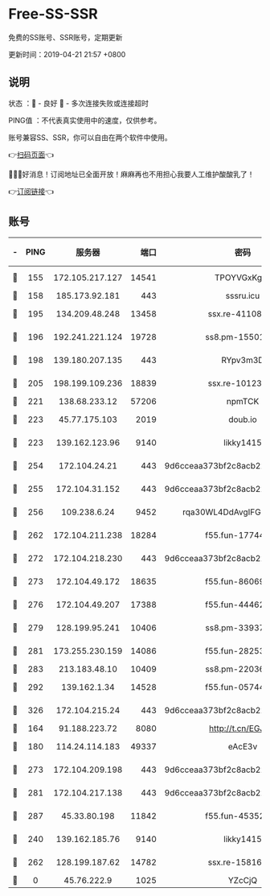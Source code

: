# Free-SS-SSR

免费的SS账号、SSR账号，定期更新

更新时间：2019-04-21 21:57 +0800

## 说明

状态     ：🙂 - 良好 🙁 - 多次连接失败或连接超时

PING值   ：不代表真实使用中的速度，仅供参考。

账号兼容SS、SSR，你可以自由在两个软件中使用。

👉[扫码页面](https://liesauer.github.io/Free-SS-SSR/)👈

🎉🎉🎉好消息！订阅地址已全面开放！麻麻再也不用担心我要人工维护酸酸乳了！

👉[订阅链接](https://www.liesauer.net/yogurt/subscribe?ACCESS_TOKEN=DAYxR3mMaZAsaqUb)👈

## 账号

|-|PING|服务器|端口|密码|加密方式|区域|
|:----:|:----:|:-----:|-----:|:----:|:----:|:----:|
|🙂|155|172.105.217.127|14541|TPOYVGxKglpi|aes-256-cfb|JP|
|🙂|158|185.173.92.181|443|sssru.icu|rc4-md5|RU|
|🙂|195|134.209.48.248|13458|ssx.re-41108917|aes-256-cfb|US|
|🙂|196|192.241.221.124|19728|ss8.pm-15501985|aes-256-cfb|US|
|🙂|198|139.180.207.135|443|RYpv3m3D|aes-256-cfb|JP|
|🙂|205|198.199.109.236|18839|ssx.re-10123723|aes-256-cfb|US|
|🙂|221|138.68.233.12|57206|npmTCK|rc4-md5|US|
|🙂|223|45.77.175.103|2019|doub.io|aes-128-ctr|SG|
|🙂|223|139.162.123.96|9140|likky1415|aes-256-cfb|JP|
|🙂|254|172.104.24.21|443|9d6cceaa373bf2c8acb22e60b6a58be6|aes-256-cfb|US|
|🙂|255|172.104.31.152|443|9d6cceaa373bf2c8acb22e60b6a58be6|aes-256-cfb|US|
|🙂|256|109.238.6.24|9452|rqa30WL4DdAvgIFG6Fs3znzTa|aes-256-cfb|FR|
|🙂|262|172.104.211.238|18284|f55.fun-17744307|aes-256-cfb|US|
|🙂|272|172.104.218.230|443|9d6cceaa373bf2c8acb22e60b6a58be6|aes-256-cfb|US|
|🙂|273|172.104.49.172|18635|f55.fun-86069991|aes-256-cfb|SG|
|🙂|276|172.104.49.207|17388|f55.fun-44462258|aes-256-cfb|SG|
|🙂|279|128.199.95.241|10406|ss8.pm-33937991|aes-256-cfb|SG|
|🙂|281|173.255.230.159|14086|f55.fun-28253939|aes-256-cfb|US|
|🙂|283|213.183.48.10|10409|ss8.pm-22036959|rc4-md5|RU|
|🙂|292|139.162.1.34|14528|f55.fun-05744880|aes-256-cfb|SG|
|🙂|326|172.104.215.24|443|9d6cceaa373bf2c8acb22e60b6a58be6|aes-256-cfb|US|
|🙂|164|91.188.223.72|8080|http://t.cn/EGJIyrl|rc4-md5|RU|
|🙂|180|114.24.114.183|49337|eAcE3v|chacha20-ietf|TW|
|🙂|273|172.104.209.198|443|9d6cceaa373bf2c8acb22e60b6a58be6|aes-256-cfb|US|
|🙂|281|172.104.217.138|443|9d6cceaa373bf2c8acb22e60b6a58be6|aes-256-cfb|US|
|🙂|287|45.33.80.198|11842|f55.fun-45352545|aes-256-cfb|US|
|🙁|240|139.162.185.76|9140|likky1415|aes-256-cfb|DE|
|🙁|262|128.199.187.62|14782|ssx.re-15816563|aes-256-cfb|SG|
|🙁|0|45.76.222.9|1025|YZcCjQ|rc4-md5|JP|
